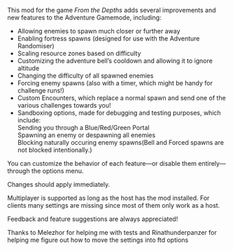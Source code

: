 This mod for the game *From the Depths* adds several improvements and new features to the Adventure Gamemode, including:

- Allowing enemies to spawn much closer or further away  
- Enabling fortress spawns (designed for use with the Adventure Randomiser)  
- Scaling resource zones based on difficulty  
- Customizing the adventure bell’s cooldown and allowing it to ignore altitude  
- Changing the difficulty of all spawned enemies  
- Forcing enemy spawns (also with a timer, which might be handy for challenge runs!)  
- Custom Encounters, which replace a normal spawn and send one of the various challenges towards you!
- Sandboxing options, made for debugging and testing purposes, which include:  
Sending you through a Blue/Red/Green Portal  
Spawning an enemy or despawning all enemies  
Blocking naturally occuring enemy spawns(Bell and Forced spawns are not blocked intentionally.)

You can customize the behavior of each feature—or disable them entirely—through the options menu.

Changes should apply immediately.

Multiplayer is supported as long as the host has the mod installed. For clients many settings are missing since most of them only work as a host.

Feedback and feature suggestions are always appreciated!

Thanks to Melezhor for helping me with tests and Rinathunderpanzer for helping me figure out how to move the settings into ftd options
